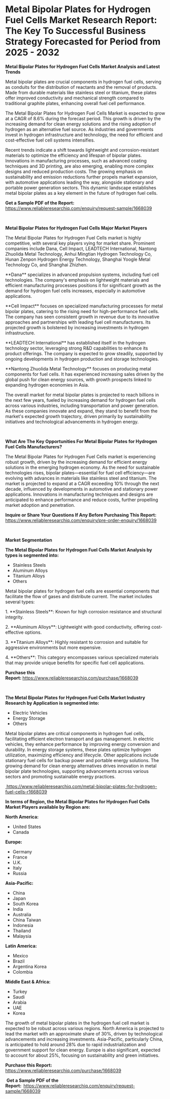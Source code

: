 <p><h1>Metal Bipolar Plates for Hydrogen Fuel Cells Market Research Report: The Key To Successful Business Strategy Forecasted for Period from 2025 - 2032</h1></p><p><strong>Metal Bipolar Plates for Hydrogen Fuel Cells Market Analysis and Latest Trends</strong></p>
<p><p>Metal bipolar plates are crucial components in hydrogen fuel cells, serving as conduits for the distribution of reactants and the removal of products. Made from durable materials like stainless steel or titanium, these plates offer improved conductivity and mechanical strength compared to traditional graphite plates, enhancing overall fuel cell performance.</p><p>The Metal Bipolar Plates for Hydrogen Fuel Cells Market is expected to grow at a CAGR of 8.6% during the forecast period. This growth is driven by the increasing demand for clean energy solutions and the rising adoption of hydrogen as an alternative fuel source. As industries and governments invest in hydrogen infrastructure and technology, the need for efficient and cost-effective fuel cell systems intensifies.</p><p>Recent trends indicate a shift towards lightweight and corrosion-resistant materials to optimize the efficiency and lifespan of bipolar plates. Innovations in manufacturing processes, such as advanced coating techniques and 3D printing, are also emerging, enabling more complex designs and reduced production costs. The growing emphasis on sustainability and emission reductions further propels market expansion, with automotive applications leading the way, alongside stationary and portable power generation sectors. This dynamic landscape establishes metal bipolar plates as a key element in the future of hydrogen fuel cells.</p></p>
<p><strong>Get a Sample PDF of the Report:&nbsp;</strong> <a href="https://www.reliableresearchiq.com/enquiry/request-sample/1668039?utm_campaign=3198&utm_medium=2&utm_source=Github&utm_content=ia&utm_term=19042025&utm_id=metal-bipolar-plates-for-hydrogen-fuel-cells">https://www.reliableresearchiq.com/enquiry/request-sample/1668039</a></p>
<p>&nbsp;</p>
<p><strong>Metal Bipolar Plates for Hydrogen Fuel Cells Major Market Players</strong></p>
<p><p>The Metal Bipolar Plates for Hydrogen Fuel Cells market is highly competitive, with several key players vying for market share. Prominent companies include Dana, Cell Impact, LEADTECH International, Nantong Zhuolida Metal Technology, Anhui Mingtian Hydrogen Technology Co, Hunan Zenpon Hydrogen Energy Technology, Shanghai Yoogle Metal Technology Co, and Shanghai Zhizhen.</p><p>**Dana** specializes in advanced propulsion systems, including fuel cell technologies. The company's emphasis on lightweight materials and efficient manufacturing processes positions it for significant growth as the demand for hydrogen fuel cells increases, especially in automotive applications.</p><p>**Cell Impact** focuses on specialized manufacturing processes for metal bipolar plates, catering to the rising need for high-performance fuel cells. The company has seen consistent growth in revenue due to its innovative approaches and partnerships with leading fuel cell manufacturers. Its projected growth is bolstered by increasing investments in hydrogen infrastructure.</p><p>**LEADTECH International** has established itself in the hydrogen technology sector, leveraging strong R&D capabilities to enhance its product offerings. The company is expected to grow steadily, supported by ongoing developments in hydrogen production and storage technologies.</p><p>**Nantong Zhuolida Metal Technology** focuses on producing metal components for fuel cells. It has experienced increasing sales driven by the global push for clean energy sources, with growth prospects linked to expanding hydrogen economies in Asia.</p><p>The overall market for metal bipolar plates is projected to reach billions in the next few years, fueled by increasing demand for hydrogen fuel cells across various industries, including transportation and power generation. As these companies innovate and expand, they stand to benefit from the market's expected growth trajectory, driven primarily by sustainability initiatives and technological advancements in hydrogen energy.</p></p>
<p>&nbsp;</p>
<p><strong>What Are The Key Opportunities For Metal Bipolar Plates for Hydrogen Fuel Cells Manufacturers?</strong></p>
<p><p>The Metal Bipolar Plates for Hydrogen Fuel Cells market is experiencing robust growth, driven by the increasing demand for efficient energy solutions in the emerging hydrogen economy. As the need for sustainable technologies rises, bipolar plates—essential for fuel cell efficiency—are evolving with advances in materials like stainless steel and titanium. The market is projected to expand at a CAGR exceeding 10% through the next decade, influenced by developments in automotive and stationary power applications. Innovations in manufacturing techniques and designs are anticipated to enhance performance and reduce costs, further propelling market adoption and penetration.</p></p>
<p><strong>Inquire or Share Your Questions If Any Before Purchasing This Report:</strong> <a href="https://www.reliableresearchiq.com/enquiry/pre-order-enquiry/1668039?utm_campaign=3198&utm_medium=2&utm_source=Github&utm_content=ia&utm_term=19042025&utm_id=metal-bipolar-plates-for-hydrogen-fuel-cells">https://www.reliableresearchiq.com/enquiry/pre-order-enquiry/1668039</a></p>
<p>&nbsp;</p>
<p><strong>Market Segmentation</strong></p>
<p><strong>The Metal Bipolar Plates for Hydrogen Fuel Cells Market Analysis by types is segmented into:</strong></p>
<p><ul><li>Stainless Steels</li><li>Aluminum Alloys</li><li>Titanium Alloys</li><li>Others</li></ul></p>
<p><p>Metal bipolar plates for hydrogen fuel cells are essential components that facilitate the flow of gases and distribute current. The market includes several types: </p><p>1. **Stainless Steels**: Known for high corrosion resistance and structural integrity. </p><p>2. **Aluminum Alloys**: Lightweight with good conductivity, offering cost-effective options. </p><p>3. **Titanium Alloys**: Highly resistant to corrosion and suitable for aggressive environments but more expensive. </p><p>4. **Others**: This category encompasses various specialized materials that may provide unique benefits for specific fuel cell applications.</p></p>
<p><strong>Purchase this Report:&nbsp;</strong><a href="https://www.reliableresearchiq.com/purchase/1668039?utm_campaign=3198&utm_medium=2&utm_source=Github&utm_content=ia&utm_term=19042025&utm_id=metal-bipolar-plates-for-hydrogen-fuel-cells">https://www.reliableresearchiq.com/purchase/1668039</a></p>
<p>&nbsp;</p>
<p><strong>The Metal Bipolar Plates for Hydrogen Fuel Cells Market Industry Research by Application is segmented into:</strong></p>
<p><ul><li>Electric Vehicles</li><li>Energy Storage</li><li>Others</li></ul></p>
<p><p>Metal bipolar plates are critical components in hydrogen fuel cells, facilitating efficient electron transport and gas management. In electric vehicles, they enhance performance by improving energy conversion and durability. In energy storage systems, these plates optimize hydrogen utilization, maximizing efficiency and lifecycle. Other applications include stationary fuel cells for backup power and portable energy solutions. The growing demand for clean energy alternatives drives innovation in metal bipolar plate technologies, supporting advancements across various sectors and promoting sustainable energy practices.</p></p>
<p><a href="https://www.reliableresearchiq.com/metal-bipolar-plates-for-hydrogen-fuel-cells-r1668039?utm_campaign=3198&utm_medium=2&utm_source=Github&utm_content=ia&utm_term=19042025&utm_id=metal-bipolar-plates-for-hydrogen-fuel-cells">&nbsp;https://www.reliableresearchiq.com/metal-bipolar-plates-for-hydrogen-fuel-cells-r1668039</a></p>
<p><strong>In terms of Region, the Metal Bipolar Plates for Hydrogen Fuel Cells Market Players available by Region are:</strong></p>
<p>
    <p> <strong> North America: </strong>
        <ul>
            <li>United States</li>
            <li>Canada</li>
        </ul>
        </p> 
    <p> <strong> Europe: </strong>
        <ul>
            <li>Germany</li>
            <li>France</li>
            <li>U.K.</li>
            <li>Italy</li>
            <li>Russia</li>
        </ul>
        </p> 
    <p> <strong> Asia-Pacific: </strong>
        <ul>
            <li>China</li>
            <li>Japan</li>
            <li>South Korea</li>
            <li>India</li>
            <li>Australia</li>
            <li>China Taiwan</li>
            <li>Indonesia</li>
            <li>Thailand</li>
            <li>Malaysia</li>
        </ul>
        </p> 
    <p> <strong> Latin America: </strong>
        <ul>
            <li>Mexico</li>
            <li>Brazil</li>
            <li>Argentina Korea</li>
            <li>Colombia</li>
        </ul>
        </p> 
    <p> <strong> Middle East & Africa: </strong>
        <ul>
            <li>Turkey</li>
            <li>Saudi</li>
            <li>Arabia</li>
            <li>UAE</li>
            <li>Korea</li>
        </ul>
    </p>
    </p>
<p><p>The growth of metal bipolar plates in the hydrogen fuel cell market is expected to be robust across various regions. North America is projected to lead the market with an approximate share of 30%, driven by technological advancements and increasing investments. Asia-Pacific, particularly China, is anticipated to hold around 28% due to rapid industrialization and government support for clean energy. Europe is also significant, expected to account for about 25%, focusing on sustainability and green initiatives.</p></p>
<p><strong>Purchase this Report: </strong><a href="https://www.reliableresearchiq.com/purchase/1668039?utm_campaign=3198&utm_medium=2&utm_source=Github&utm_content=ia&utm_term=19042025&utm_id=metal-bipolar-plates-for-hydrogen-fuel-cells">https://www.reliableresearchiq.com/purchase/1668039</a></p>
<p>&nbsp;<strong>Get a Sample PDF of the Report:&nbsp;&nbsp;</strong><a href="https://www.reliableresearchiq.com/enquiry/request-sample/1668039?utm_campaign=3198&utm_medium=2&utm_source=Github&utm_content=ia&utm_term=19042025&utm_id=metal-bipolar-plates-for-hydrogen-fuel-cells">https://www.reliableresearchiq.com/enquiry/request-sample/1668039</a></p>
<p><strong></strong></p>
<p><p></p><p></p><p></p></p>